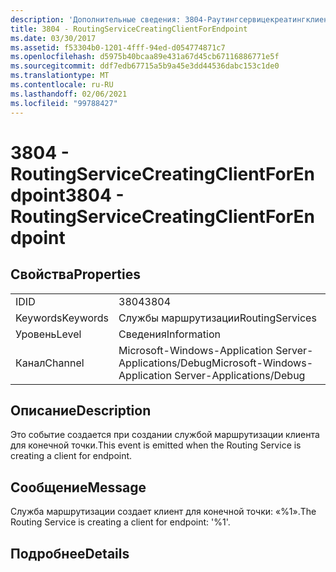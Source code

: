 ```yaml
---
description: 'Дополнительные сведения: 3804-Раутингсервицекреатингклиентфорендпоинт'
title: 3804 - RoutingServiceCreatingClientForEndpoint
ms.date: 03/30/2017
ms.assetid: f53304b0-1201-4fff-94ed-d054774871c7
ms.openlocfilehash: d5975b40bcaa89e431a67d45cb67116886771e5f
ms.sourcegitcommit: ddf7edb67715a5b9a45e3dd44536dabc153c1de0
ms.translationtype: MT
ms.contentlocale: ru-RU
ms.lasthandoff: 02/06/2021
ms.locfileid: "99788427"
---
```

# <a name="3804---routingservicecreatingclientforendpoint"></a><span data-ttu-id="21676-103">3804 - RoutingServiceCreatingClientForEndpoint</span><span class="sxs-lookup"><span data-stu-id="21676-103">3804 - RoutingServiceCreatingClientForEndpoint</span></span>

## <a name="properties"></a><span data-ttu-id="21676-104">Свойства</span><span class="sxs-lookup"><span data-stu-id="21676-104">Properties</span></span>  
  
|||  
|-|-|  
|<span data-ttu-id="21676-105">ID</span><span class="sxs-lookup"><span data-stu-id="21676-105">ID</span></span>|<span data-ttu-id="21676-106">3804</span><span class="sxs-lookup"><span data-stu-id="21676-106">3804</span></span>|  
|<span data-ttu-id="21676-107">Keywords</span><span class="sxs-lookup"><span data-stu-id="21676-107">Keywords</span></span>|<span data-ttu-id="21676-108">Службы маршрутизации</span><span class="sxs-lookup"><span data-stu-id="21676-108">RoutingServices</span></span>|  
|<span data-ttu-id="21676-109">Уровень</span><span class="sxs-lookup"><span data-stu-id="21676-109">Level</span></span>|<span data-ttu-id="21676-110">Сведения</span><span class="sxs-lookup"><span data-stu-id="21676-110">Information</span></span>|  
|<span data-ttu-id="21676-111">Канал</span><span class="sxs-lookup"><span data-stu-id="21676-111">Channel</span></span>|<span data-ttu-id="21676-112">Microsoft-Windows-Application Server-Applications/Debug</span><span class="sxs-lookup"><span data-stu-id="21676-112">Microsoft-Windows-Application Server-Applications/Debug</span></span>|  
  
## <a name="description"></a><span data-ttu-id="21676-113">Описание</span><span class="sxs-lookup"><span data-stu-id="21676-113">Description</span></span>  

 <span data-ttu-id="21676-114">Это событие создается при создании службой маршрутизации клиента для конечной точки.</span><span class="sxs-lookup"><span data-stu-id="21676-114">This event is emitted when the Routing Service is creating a client for endpoint.</span></span>  
  
## <a name="message"></a><span data-ttu-id="21676-115">Сообщение</span><span class="sxs-lookup"><span data-stu-id="21676-115">Message</span></span>  

 <span data-ttu-id="21676-116">Служба маршрутизации создает клиент для конечной точки: «%1».</span><span class="sxs-lookup"><span data-stu-id="21676-116">The Routing Service is creating a client for endpoint: '%1'.</span></span>  
  
## <a name="details"></a><span data-ttu-id="21676-117">Подробнее</span><span class="sxs-lookup"><span data-stu-id="21676-117">Details</span></span>

